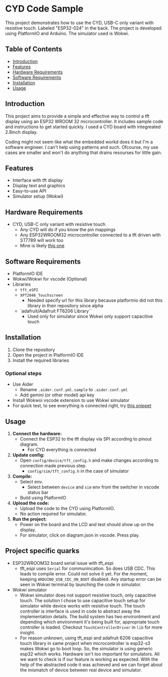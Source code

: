 # CYD Code Sample

This project demonstrates how to use the CYD, USB-C only variant with resistive touch. Labeled "ESP32-024" in the back. The project is developed using PlatformIO and Arduino. The simulator used is Wokwi.

## Table of Contents
- [Introduction](#introduction)
- [Features](#features)
- [Hardware Requirements](#hardware-requirements)
- [Software Requirements](#software-requirements)
- [Installation](#installation)
- [Usage](#usage)

## Introduction
This project aims to provide a simple and effective way to control a tft display using an ESP32 WROOM 32 microcontroller. It includes sample code and instructions to get started quickly. I used a CYD board with integreated 2.8inch display.

Coding might not seem like what the embedded workd does it but I'm a software engineer. I can't help using patterns and such. Ofcourse, my use cases are smaller and won't do anything that drains resourses for little gain.

## Features
- Interface with tft display
- Display text and graphics
- Easy-to-use API
- Simulator setup (Wokwi)

## Hardware Requirements
- CYD, USB-C only variant with resistive touch
    - Any CYD will do if you know the pin mappings
    - Any ESP32WROOM32 microcontroller connected to a tft driven with ST7789 will work too
    - Mine is likely [this one](https://github.com/rzeldent/platformio-espressif32-sunton/blob/main/esp32-2432S028Rv3.json)

## Software Requirements
- PlatformIO IDE
- Wokwi/Wokwi for vscode (Optional)
- Libraries
    - `tft_eSPI`
    - `XPT2046_Touchscreen`
        - Needed specify url for this library because platformio did not this library in their repository since alpha
    - `adafruit/Adafruit FT6206 Library``
        - Used only for simulator since Wokwi only support capacitive touch

## Installation
1. Clone the repository
2. Open the project in PlatformIO IDE
3. Install the required libraries

### Optional steps
- Use Aider
    - Rename `.aider.conf.yml.sample` to `.aider.conf.yml`
    - Add gemini (or other model) api key
- Install Wokwoi vscode extension to use Wokwi simulator
- For quick test, to see everything is connected right, try [this snippet](https://forum.arduino.cc/t/tzt-esp32-2-4-lcd-w-touchscreen/1270830/12)

## Usage
1. **Connect the hardware:**
    - Connect the ESP32 to the tft display via SPI according to pinout diagram.
        - For CYD everything is connected
2. **Update config:**
    - Open `config/device/tft_config.h` and make changes according to connection made previous step.
        - `config/sim/tft_config.h` in the case of simulator
3. **Compile:**
    - Select env.
        - Select between `device` and `sim` env from the switcher in vscode status bar
    - Build using PlatformIO
4. **Upload the code:**
    - Upload the code to the CYD using PlatformIO.
    - No action required for simulator.
5. **Run the project:**
    - Power on the board and the LCD and test should show up on the display.
    - For simulator, click on diagram.json in vscode. Press play.

## Project specific quarks
- ESP32WROOM32 board serial issue with tft_espi
    - tft_espi uses `Serial` for communincation. So does USB CDC. This leads to compile error. Could not solve it yet. For the moment, keeping `ARDUINO_USB_CDC_ON_BOOT` disabled. Any startup error can be seen in Wokwi terminal by launching the code in simulator.
- Wokwi simulator
    - Wokwi simulator does not support resistive touch, only capacitive touch. The solution I chose to use capacitive touch setup for simulator while device works with resistive touch. The touch controller is interface is used in code to abstract away the implementation details. The build system has two environtment and depending which environment it's being built for, appropriate touch controller is loaded. Checkout `TouchControllerDriver` in `lib` for more insight.
    - For reason unknown, using tft_espi and adafruit 6206 capacitive touch library in same project when microcontroller is esp32-s3 makes Wokwi go to boot loop. So, the simulator is using generic esp32 which works. Hardware isn't too important for simulators. All we want to check is if our feature is working as expected. With the help of the abstracted code it was achieved and we can forget about the mismatch of device between real device and simulator.
